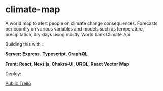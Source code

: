 # climate-map

A world map to alert people on climate change consequences. Forecasts per country on various variables and models such as temperature, precipitation, dry days using mostly World bank Climate Api

Building this with :

**Server:** **Express**, **Typescript**, **GraphQL**

**Front: React, Next.js, Chakra-UI, URQL, React Vector Map** 

Deploy:

[Public Trello](https://trello.com/b/Cb7wVbBb/kanban-template)
